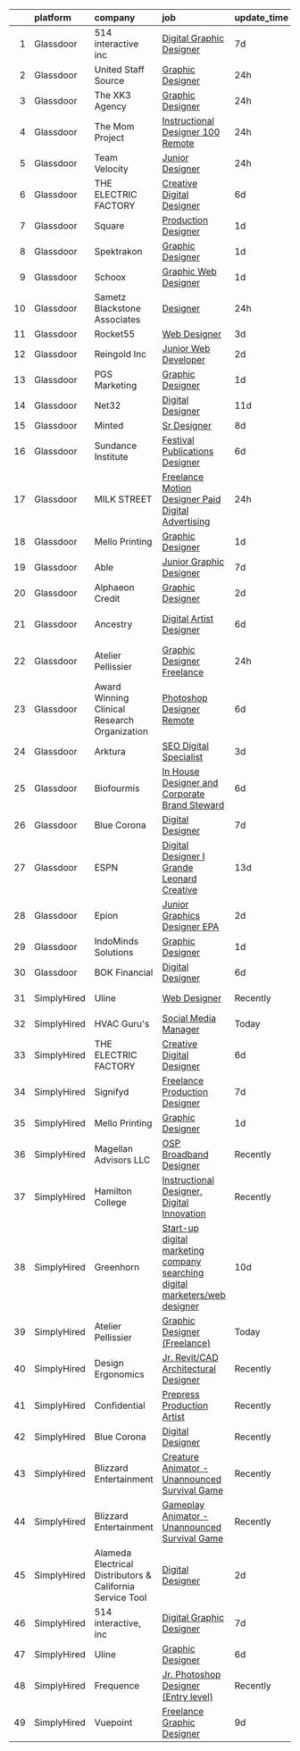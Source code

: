 

|    | platform    | company                                                   | job                                                                                                                                                                                                                                                                                                                                                                                                                                                                                                                                                                                                                                                                                                                                                                                                                                                                                                                                                        | update_time   | location             |
|---:|:------------|:----------------------------------------------------------|:-----------------------------------------------------------------------------------------------------------------------------------------------------------------------------------------------------------------------------------------------------------------------------------------------------------------------------------------------------------------------------------------------------------------------------------------------------------------------------------------------------------------------------------------------------------------------------------------------------------------------------------------------------------------------------------------------------------------------------------------------------------------------------------------------------------------------------------------------------------------------------------------------------------------------------------------------------------|:--------------|:---------------------|
|  1 | Glassdoor   | 514 interactive  inc                                      | [Digital Graphic Designer](https://www.glassdoor.com/partner/jobListing.htm?pos=108&ao=1136043&s=58&guid=000001836930f80eb67e60c7003a360b&src=GD_JOB_AD&t=SR&vt=w&ea=1&cs=1_b6038500&cb=1663917160821&jobListingId=1008143972273&jrtk=3-0-1gdkj1u1hjflk801-1gdkj1u25jc9b800-b6e87fc7b1892053-)                                                                                                                                                                                                                                                                                                                                                                                                                                                                                                                                                                                                                                                             | 7d            | Remote               |
|  2 | Glassdoor   | United Staff Source                                       | [Graphic Designer](https://www.glassdoor.com/partner/jobListing.htm?pos=110&ao=1136043&s=58&guid=000001836930f80eb67e60c7003a360b&src=GD_JOB_AD&t=SR&vt=w&ea=1&cs=1_8a8c0b58&cb=1663917160821&jobListingId=1008156991757&jrtk=3-0-1gdkj1u1hjflk801-1gdkj1u25jc9b800-40e59f1ebebe8011-)                                                                                                                                                                                                                                                                                                                                                                                                                                                                                                                                                                                                                                                                     | 24h           | Remote               |
|  3 | Glassdoor   | The XK3 Agency                                            | [Graphic Designer](https://www.glassdoor.com/partner/jobListing.htm?pos=101&ao=1110586&s=58&guid=000001836930f80eb67e60c7003a360b&src=GD_JOB_AD&t=SR&vt=w&ea=1&cs=1_a1692bfb&cb=1663917160820&jobListingId=1008157392581&cpc=8D52E76475A7E842&jrtk=3-0-1gdkj1u1hjflk801-1gdkj1u25jc9b800-2582d18d111067aa--6NYlbfkN0AS3oPsAAmCngCu4U51_2RxXyfS7TdWOFtWPOafNW52I-BHaFGjpaHgLLPT_Pj47t7DKZOu3qtlECTv6dlmnU8A5_S277PI7fFHFWxHahVpr7guItFY_tt0Bio85zKHCWDOEB2qJa5ESyXa--A-AHCMOdfeJyKWTojj2Gr2ig80pc9Tc7Kl_O84VINFSlztl5_dIP7LYBnbxS7igIAGJLhVXzf-A1cAhGO2G9z20-2LJs7XfnVGT7FXIh9xF6gml80R5RCoJLp-9e9_pIrYTj4h02nd91sbDW8a8r8YjQu--9imim_F6G7Ct3Q-wYiza_vMfn8mowoV_NMuF1Vs2hhKRDlnKWg10Z9-e4oy4lyV2Iw21DkhrT9Lo4tszU0LhSYaTmw91Qu7W79CFDe0Ul0T6AgPeXdIwpznP-jWkipQdR-2oSNFNkQoi2HorOzRuso_3_KDCS_almwWaRdbLCuwsxwKMkcww97EXLLfHp3iXUOyFE080OGcz-HV_n0QpSc2xqhDyJPWyg%3D%3D)                                                                                    | 24h           | Remote               |
|  4 | Glassdoor   | The Mom Project                                           | [Instructional Designer  100  Remote ](https://www.glassdoor.com/partner/jobListing.htm?pos=105&ao=1110586&s=58&guid=000001836930f80eb67e60c7003a360b&src=GD_JOB_AD&t=SR&vt=w&cs=1_7357b5eb&cb=1663917160820&jobListingId=1008156870620&cpc=F41FEAB56D215062&jrtk=3-0-1gdkj1u1hjflk801-1gdkj1u25jc9b800-0ca2f84c0ef8389f--6NYlbfkN0BDp_epf89aHDQhKpPegNJQ_ldQpEFZQsM9OcONMGxWx6pU56EKHF58QjVdAUvn2gVgIaLKejLuhmiI9da7BHQ6ypPoTOEUWIQq5lVHZXcgY5QIpES826PtR9k_884QkMdPTt0BnDlQz-t3s6XBeQpg-MJWw7jr9pkagCbaWJozbIEztKo25X4IthFCCMBtyoNUcXsNHXPH0ovuhQan42hDXKI3Nmix8yq1Uke7JsFB6KoWd6cOfH5o_0m28yoE6Yj0nHy_z4k-3AGkB2sYvnKeGHjL906VQpQ8w0iteQ1jQpHVGrQhg-uKHFX-jwPSE-jmBbnMzrH2EowKoaOfxohQGFYCt_zvF0Q7VZhgpEeiLiouVjyCKk7MlDPtWhrzLk9RKrdQ_Z1-St-6jkJbrpDHxlwuOehAkfsVAFOoFrd6C8fSnNFKf58en-Z11Sm8B83z-RKajD9R9TzMU50TfcsyDomPq3XcWzxlrn0jOgLSmNtUZ6K4QZyg-A3lKm9cqUV5v10QZc00bfLV5ZprLRf0y4KAoDCw68ulOcb1wGkL1-NV3mZr9DxYYug6rZtlL-LcNhbE3QbDdLLrEz5Mqa1y) | 24h           | Remote               |
|  5 | Glassdoor   | Team Velocity                                             | [Junior Designer](https://www.glassdoor.com/partner/jobListing.htm?pos=121&ao=1136043&s=58&guid=000001836930f80eb67e60c7003a360b&src=GD_JOB_AD&t=SR&vt=w&ea=1&cs=1_0498421c&cb=1663917160822&jobListingId=1008156664488&jrtk=3-0-1gdkj1u1hjflk801-1gdkj1u25jc9b800-158a96fec4a60011-)                                                                                                                                                                                                                                                                                                                                                                                                                                                                                                                                                                                                                                                                      | 24h           | Remote               |
|  6 | Glassdoor   | THE ELECTRIC FACTORY                                      | [Creative Digital Designer](https://www.glassdoor.com/partner/jobListing.htm?pos=127&ao=1136043&s=58&guid=000001836930f80eb67e60c7003a360b&src=GD_JOB_AD&t=SR&vt=w&ea=1&cs=1_3201e985&cb=1663917160823&jobListingId=1008144985660&jrtk=3-0-1gdkj1u1hjflk801-1gdkj1u25jc9b800-7dfef28c35d46596-)                                                                                                                                                                                                                                                                                                                                                                                                                                                                                                                                                                                                                                                            | 6d            | San Juan, PR         |
|  7 | Glassdoor   | Square                                                    | [Production Designer](https://www.glassdoor.com/partner/jobListing.htm?pos=118&ao=1136043&s=58&guid=000001836930f80eb67e60c7003a360b&src=GD_JOB_AD&t=SR&vt=w&ea=1&cs=1_6716b63b&cb=1663917160822&jobListingId=1008153745088&jrtk=3-0-1gdkj1u1hjflk801-1gdkj1u25jc9b800-c61d2c1fb8927aa1-)                                                                                                                                                                                                                                                                                                                                                                                                                                                                                                                                                                                                                                                                  | 1d            | Remote               |
|  8 | Glassdoor   | Spektrakon                                                | [Graphic Designer](https://www.glassdoor.com/partner/jobListing.htm?pos=122&ao=1136043&s=58&guid=000001836930f80eb67e60c7003a360b&src=GD_JOB_AD&t=SR&vt=w&ea=1&cs=1_222ac743&cb=1663917160822&jobListingId=1008153862683&jrtk=3-0-1gdkj1u1hjflk801-1gdkj1u25jc9b800-c6a598d1e84fb4d0-)                                                                                                                                                                                                                                                                                                                                                                                                                                                                                                                                                                                                                                                                     | 1d            | Remote               |
|  9 | Glassdoor   | Schoox                                                    | [Graphic   Web Designer](https://www.glassdoor.com/partner/jobListing.htm?pos=116&ao=1136043&s=58&guid=000001836930f80eb67e60c7003a360b&src=GD_JOB_AD&t=SR&vt=w&ea=1&cs=1_68db9b20&cb=1663917160821&jobListingId=1008153919843&jrtk=3-0-1gdkj1u1hjflk801-1gdkj1u25jc9b800-356f3a75b34e8bbf-)                                                                                                                                                                                                                                                                                                                                                                                                                                                                                                                                                                                                                                                               | 1d            | Remote               |
| 10 | Glassdoor   | Sametz Blackstone Associates                              | [Designer](https://www.glassdoor.com/partner/jobListing.htm?pos=128&ao=1136043&s=58&guid=000001836930f80eb67e60c7003a360b&src=GD_JOB_AD&t=SR&vt=w&cs=1_dfcdb539&cb=1663917160823&jobListingId=1008157565781&jrtk=3-0-1gdkj1u1hjflk801-1gdkj1u25jc9b800-3c35e74819641ae7-)                                                                                                                                                                                                                                                                                                                                                                                                                                                                                                                                                                                                                                                                                  | 24h           | Remote               |
| 11 | Glassdoor   | Rocket55                                                  | [Web Designer](https://www.glassdoor.com/partner/jobListing.htm?pos=115&ao=1136043&s=58&guid=000001836930f80eb67e60c7003a360b&src=GD_JOB_AD&t=SR&vt=w&ea=1&cs=1_b3f7849c&cb=1663917160821&jobListingId=1008149616438&jrtk=3-0-1gdkj1u1hjflk801-1gdkj1u25jc9b800-a675e63e0f3e88f2-)                                                                                                                                                                                                                                                                                                                                                                                                                                                                                                                                                                                                                                                                         | 3d            | Remote               |
| 12 | Glassdoor   | Reingold Inc                                              | [Junior Web Developer](https://www.glassdoor.com/partner/jobListing.htm?pos=112&ao=1136043&s=58&guid=000001836930f80eb67e60c7003a360b&src=GD_JOB_AD&t=SR&vt=w&ea=1&cs=1_96486dad&cb=1663917160821&jobListingId=1008151861362&jrtk=3-0-1gdkj1u1hjflk801-1gdkj1u25jc9b800-a3bd1a594d1265e2-)                                                                                                                                                                                                                                                                                                                                                                                                                                                                                                                                                                                                                                                                 | 2d            | Remote               |
| 13 | Glassdoor   | PGS Marketing                                             | [Graphic Designer](https://www.glassdoor.com/partner/jobListing.htm?pos=104&ao=1110586&s=58&guid=000001836930f80eb67e60c7003a360b&src=GD_JOB_AD&t=SR&vt=w&ea=1&cs=1_36902c73&cb=1663917160820&jobListingId=1008153340978&cpc=FB7E4A1762AE5BEC&jrtk=3-0-1gdkj1u1hjflk801-1gdkj1u25jc9b800-658846f38987403a--6NYlbfkN0DOqKmcrC6nnK17JYOu2Ajfb01CEpFVLT3Enm1CNd-NNNBu9UXh1M3IBj7E7Th6zlge2ob0N2lcrE_OOvSVmKDRAgk5imCRLjaA75_E-VqDjGuRg6cfiyUbeuwGYvFsB7DlPoG5LkbcLDvQ_Xc8W6aoYiFHep9rUOnT_w6acw60r4qBTYaBUY08EQmdHFnEgWujDWMzFt91LPH8QOcJSgJGAo9iGtUviUg07JUMpCMgaX9ODjf2SNRk34DctWwyTVha7EGzBx7lBN9I13gdsGWdqLNnWnutxAPy-2p6Hkn5JzChambb1tWVpK5cNLxJlji7ZAepPCyFjnMRjrJWguXOJo-JOwK0yjlb9NwaACk-3LghlCydIbmEckDwiKj9htM7cPwMXWYMqlGYBNpYBeKt6NARgfrAo5abLNnqc-k3CcdSWetjszhKSGe49kcC1PguyTyafAVNWGn3VNugBgOBFRSAq-1e2eglosPMEI76DuFvZi2xltKSsIMux4AqFS4A-Te8C_FXVQ%3D%3D)                                                                                    | 1d            | Remote               |
| 14 | Glassdoor   | Net32                                                     | [Digital Designer](https://www.glassdoor.com/partner/jobListing.htm?pos=125&ao=1136043&s=58&guid=000001836930f80eb67e60c7003a360b&src=GD_JOB_AD&t=SR&vt=w&cs=1_5553c35e&cb=1663917160823&jobListingId=1008132834731&jrtk=3-0-1gdkj1u1hjflk801-1gdkj1u25jc9b800-632b496527fd2dfe-)                                                                                                                                                                                                                                                                                                                                                                                                                                                                                                                                                                                                                                                                          | 11d           | Remote               |
| 15 | Glassdoor   | Minted                                                    | [Sr  Designer](https://www.glassdoor.com/partner/jobListing.htm?pos=119&ao=1136043&s=58&guid=000001836930f80eb67e60c7003a360b&src=GD_JOB_AD&t=SR&vt=w&ea=1&cs=1_35c112da&cb=1663917160822&jobListingId=1008141246954&jrtk=3-0-1gdkj1u1hjflk801-1gdkj1u25jc9b800-9e2a5c997f70ff55-)                                                                                                                                                                                                                                                                                                                                                                                                                                                                                                                                                                                                                                                                         | 8d            | Remote               |
| 16 | Glassdoor   | Sundance Institute                                        | [Festival Publications Designer](https://www.glassdoor.com/partner/jobListing.htm?pos=111&ao=1136043&s=58&guid=000001836930f80eb67e60c7003a360b&src=GD_JOB_AD&t=SR&vt=w&cs=1_fabbfdb8&cb=1663917160821&jobListingId=1008145400669&jrtk=3-0-1gdkj1u1hjflk801-1gdkj1u25jc9b800-226dda55bbb4f1bc-)                                                                                                                                                                                                                                                                                                                                                                                                                                                                                                                                                                                                                                                            | 6d            | Remote               |
| 17 | Glassdoor   | MILK STREET                                               | [Freelance Motion Designer   Paid Digital Advertising](https://www.glassdoor.com/partner/jobListing.htm?pos=106&ao=1136043&s=58&guid=000001836930f80eb67e60c7003a360b&src=GD_JOB_AD&t=SR&vt=w&ea=1&cs=1_4b5b00e1&cb=1663917160820&jobListingId=1008157028595&jrtk=3-0-1gdkj1u1hjflk801-1gdkj1u25jc9b800-220a59a81a442a5d-)                                                                                                                                                                                                                                                                                                                                                                                                                                                                                                                                                                                                                                 | 24h           | Remote               |
| 18 | Glassdoor   | Mello Printing                                            | [Graphic Designer](https://www.glassdoor.com/partner/jobListing.htm?pos=113&ao=1136043&s=58&guid=000001836930f80eb67e60c7003a360b&src=GD_JOB_AD&t=SR&vt=w&ea=1&cs=1_5f50d9cc&cb=1663917160821&jobListingId=1008154287181&jrtk=3-0-1gdkj1u1hjflk801-1gdkj1u25jc9b800-dc7f0fc16ce5dd56-)                                                                                                                                                                                                                                                                                                                                                                                                                                                                                                                                                                                                                                                                     | 1d            | Remote               |
| 19 | Glassdoor   | Able                                                      | [Junior Graphic Designer](https://www.glassdoor.com/partner/jobListing.htm?pos=130&ao=1136043&s=58&guid=000001836930f80eb67e60c7003a360b&src=GD_JOB_AD&t=SR&vt=w&ea=1&cs=1_7342961b&cb=1663917160823&jobListingId=1008142587933&jrtk=3-0-1gdkj1u1hjflk801-1gdkj1u25jc9b800-880641bb0461eac5-)                                                                                                                                                                                                                                                                                                                                                                                                                                                                                                                                                                                                                                                              | 7d            | Remote               |
| 20 | Glassdoor   | Alphaeon Credit                                           | [Graphic Designer](https://www.glassdoor.com/partner/jobListing.htm?pos=103&ao=1110586&s=58&guid=000001836930f80eb67e60c7003a360b&src=GD_JOB_AD&t=SR&vt=w&ea=1&cs=1_138d8464&cb=1663917160820&jobListingId=1008151102778&cpc=FB7E4A1762AE5BEC&jrtk=3-0-1gdkj1u1hjflk801-1gdkj1u25jc9b800-abcd5ecee57e47db--6NYlbfkN0BnrYInERJ5Dx43upzuCJT-nQFJR1QZO1CzI9s0vUeUfJZWnSVwM6sTMepdAUS1r-9wI9vl2Ek6oP4dSSjjvie65ySAeIg1e3HzzAQLY8ZWgdJ6a5iEeQCfPiomXysthzUx8llpKf_VXs7LF-k3ViVgUgdRJd4MlhboPWphQFXeypCOREIRtirE0vFZV2gl14nQqt3_KJbETod5W-PKaEeyvyOdvom_vEwcfRZxQ3J6zoZpJb-mIa0I1d07gBVVk5x2VMZAgE1jRVemck7y8kWCB0QgqAmchAtEGev6U0_gZ5CCzorLhwdOlOkZ3ZioE9Y_ROKQtpifP2EnWx-7Uw_0ExLxhz8IbBxTqKzfcUKXyZ1nrqcrIY-UvOhZaKJqyXloJtqB2_QQcrrsTiUj2GItSrn_NjlfJ3eM7xRIi-_HlfH1bBTJnuJeLAgi-nfMVcUmCdk-PoV8w2psQb41kg_DneltRjcqyDsbDWCXoVebF9aCOpswUEUVf2R8ipnqaMY%3D)                                                                                                  | 2d            | Remote               |
| 21 | Glassdoor   | Ancestry                                                  | [Digital Artist Designer](https://www.glassdoor.com/partner/jobListing.htm?pos=120&ao=1136043&s=58&guid=000001836930f80eb67e60c7003a360b&src=GD_JOB_AD&t=SR&vt=w&cs=1_b4aa368b&cb=1663917160822&jobListingId=1008145239707&jrtk=3-0-1gdkj1u1hjflk801-1gdkj1u25jc9b800-0c4b7523b9287e77-)                                                                                                                                                                                                                                                                                                                                                                                                                                                                                                                                                                                                                                                                   | 6d            | San Francisco, CA    |
| 22 | Glassdoor   | Atelier Pellissier                                        | [Graphic Designer  Freelance ](https://www.glassdoor.com/partner/jobListing.htm?pos=107&ao=1136043&s=58&guid=000001836930f80eb67e60c7003a360b&src=GD_JOB_AD&t=SR&vt=w&ea=1&cs=1_8599a500&cb=1663917160820&jobListingId=1008156166478&jrtk=3-0-1gdkj1u1hjflk801-1gdkj1u25jc9b800-2eda4a5cce5badc7-)                                                                                                                                                                                                                                                                                                                                                                                                                                                                                                                                                                                                                                                         | 24h           | Remote               |
| 23 | Glassdoor   | Award Winning Clinical Research Organization              | [Photoshop Designer   Remote](https://www.glassdoor.com/partner/jobListing.htm?pos=102&ao=1110586&s=58&guid=000001836930f80eb67e60c7003a360b&src=GD_JOB_AD&t=SR&vt=w&ea=1&cs=1_f2cdd4dd&cb=1663917160820&jobListingId=1008144475055&cpc=E773D000C9BC26FA&jrtk=3-0-1gdkj1u1hjflk801-1gdkj1u25jc9b800-408acba2c8c62e7a--6NYlbfkN0AFCFO55fpwWo6oa9JKI3JcI2oWVPcccBj9Y6s5O2226Dvh15T1RmiKUF6Bkk2Tk4Z7BPQqCa54-e064Id8IzH-IWzj5_pJAzwqp1oR83P9plMbnmddAKZul6IIHzOn2_DJQREza9zEew-mX-MVDNw2Oq34c8u_ibHHSjmigu81FZv_cOnB6PCrwTPxMudVulVR2sp1p2h8Rtcbi_46LmHbbi2jexjZaNOhAljC3LdTUJKLJLFpoZYAWDM-luuk5YM8FwZ_dJzSSYkKg_1kOirESl0eyM1VR44xXzynOcfyiRfOXOLMyvKI8DPikvhVGjVrifeqT8xd0bbLBg8UaYvjrLckhXWlNvNqq8bpAmOvtcZMAlkjb0oVJgUlQ3Eqq8kg1iGWhsa93K24Ls0Xn5dOzz4EsIVxS6QL9Y7ldJM0Xzhu_1hjRaYoQ_29wK7TcdeZXh0zSHGiYoJBL4weze_4WukNE0vt_EOlmGIMrVmVCN1UUKsfUHUCw3TeoNU4UK02p3C8NgfgfRz3L-b4Y3zO)                                                                     | 6d            | Remote               |
| 24 | Glassdoor   | Arktura                                                   | [SEO   Digital Specialist](https://www.glassdoor.com/partner/jobListing.htm?pos=129&ao=1136043&s=58&guid=000001836930f80eb67e60c7003a360b&src=GD_JOB_AD&t=SR&vt=w&ea=1&cs=1_a283814c&cb=1663917160823&jobListingId=1008150054779&jrtk=3-0-1gdkj1u1hjflk801-1gdkj1u25jc9b800-067a93774c1c6c1f-)                                                                                                                                                                                                                                                                                                                                                                                                                                                                                                                                                                                                                                                             | 3d            | Remote               |
| 25 | Glassdoor   | Biofourmis                                                | [In House Designer and Corporate Brand Steward](https://www.glassdoor.com/partner/jobListing.htm?pos=123&ao=1136043&s=58&guid=000001836930f80eb67e60c7003a360b&src=GD_JOB_AD&t=SR&vt=w&ea=1&cs=1_75b40f9f&cb=1663917160822&jobListingId=1008145224436&jrtk=3-0-1gdkj1u1hjflk801-1gdkj1u25jc9b800-2e476ff989e9cac6-)                                                                                                                                                                                                                                                                                                                                                                                                                                                                                                                                                                                                                                        | 6d            | Boston, MA           |
| 26 | Glassdoor   | Blue Corona                                               | [Digital Designer](https://www.glassdoor.com/partner/jobListing.htm?pos=117&ao=1136043&s=58&guid=000001836930f80eb67e60c7003a360b&src=GD_JOB_AD&t=SR&vt=w&cs=1_cb847c9f&cb=1663917160822&jobListingId=1008143235395&jrtk=3-0-1gdkj1u1hjflk801-1gdkj1u25jc9b800-34e1cb5eb20a1786-)                                                                                                                                                                                                                                                                                                                                                                                                                                                                                                                                                                                                                                                                          | 7d            | Remote               |
| 27 | Glassdoor   | ESPN                                                      | [Digital Designer I  Grande   Leonard Creative](https://www.glassdoor.com/partner/jobListing.htm?pos=109&ao=1136043&s=58&guid=000001836930f80eb67e60c7003a360b&src=GD_JOB_AD&t=SR&vt=w&cs=1_44eab780&cb=1663917160821&jobListingId=1008128862536&jrtk=3-0-1gdkj1u1hjflk801-1gdkj1u25jc9b800-495a1a0267fe5dca-)                                                                                                                                                                                                                                                                                                                                                                                                                                                                                                                                                                                                                                             | 13d           | New York, NY         |
| 28 | Glassdoor   | Epion                                                     | [Junior Graphics Designer   EPA](https://www.glassdoor.com/partner/jobListing.htm?pos=114&ao=1136043&s=58&guid=000001836930f80eb67e60c7003a360b&src=GD_JOB_AD&t=SR&vt=w&ea=1&cs=1_4e2d65d9&cb=1663917160821&jobListingId=1008151556127&jrtk=3-0-1gdkj1u1hjflk801-1gdkj1u25jc9b800-514c94be094b6f47-)                                                                                                                                                                                                                                                                                                                                                                                                                                                                                                                                                                                                                                                       | 2d            | Remote               |
| 29 | Glassdoor   | IndoMinds Solutions                                       | [Graphic Designer](https://www.glassdoor.com/partner/jobListing.htm?pos=124&ao=1136043&s=58&guid=000001836930f80eb67e60c7003a360b&src=GD_JOB_AD&t=SR&vt=w&ea=1&cs=1_3645803d&cb=1663917160823&jobListingId=1008153876247&jrtk=3-0-1gdkj1u1hjflk801-1gdkj1u25jc9b800-c83199a7a5ffeb7b-)                                                                                                                                                                                                                                                                                                                                                                                                                                                                                                                                                                                                                                                                     | 1d            | Remote               |
| 30 | Glassdoor   | BOK Financial                                             | [Digital Designer](https://www.glassdoor.com/partner/jobListing.htm?pos=126&ao=1136043&s=58&guid=000001836930f80eb67e60c7003a360b&src=GD_JOB_AD&t=SR&vt=w&cs=1_b8de631b&cb=1663917160823&jobListingId=1008145461882&jrtk=3-0-1gdkj1u1hjflk801-1gdkj1u25jc9b800-75c73bd16ccb569b-)                                                                                                                                                                                                                                                                                                                                                                                                                                                                                                                                                                                                                                                                          | 6d            | Denver, CO           |
| 31 | SimplyHired | Uline                                                     | [Web Designer](https://www.simplyhired.com/job/kI5kUAq-InikRw-9L7E4f0451pjqb3sKTzg2rEtjPg4g-FlQB3FIdQ?q=digital+designer)                                                                                                                                                                                                                                                                                                                                                                                                                                                                                                                                                                                                                                                                                                                                                                                                                                  | Recently      | Pleasant Prairie, WI |
| 32 | SimplyHired | HVAC Guru's                                               | [Social Media Manager](https://www.simplyhired.com/job/HpmApiFatdfTUcCZ81D7im-O_Z4oidhgpHFjzDKT30oFdGL1mGrNww?q=digital+designer)                                                                                                                                                                                                                                                                                                                                                                                                                                                                                                                                                                                                                                                                                                                                                                                                                          | Today         | San Jose, CA         |
| 33 | SimplyHired | THE ELECTRIC FACTORY                                      | [Creative Digital Designer](https://www.simplyhired.com/job/_qfg-2IA3Q13qOD6BwuDS0tMadC_Yfjxfb6im7NtaZyVtU3O2HtLDg?q=digital+designer)                                                                                                                                                                                                                                                                                                                                                                                                                                                                                                                                                                                                                                                                                                                                                                                                                     | 6d            | San Juan, PR         |
| 34 | SimplyHired | Signifyd                                                  | [Freelance Production Designer](https://www.simplyhired.com/job/vgmr-cvmHhVCN9FXDJM16mu7h2-pTGjc6nl5ywawza1TpJ6xvj0Mdw?q=digital+designer)                                                                                                                                                                                                                                                                                                                                                                                                                                                                                                                                                                                                                                                                                                                                                                                                                 | 7d            | San Jose, CA         |
| 35 | SimplyHired | Mello Printing                                            | [Graphic Designer](https://www.simplyhired.com/job/KrXd-LAfA29ONY-F-0p8LNwyKuo-WBaxYbfe5NNACQv0iuqvK_wkiA?q=digital+designer)                                                                                                                                                                                                                                                                                                                                                                                                                                                                                                                                                                                                                                                                                                                                                                                                                              | 1d            | Remote               |
| 36 | SimplyHired | Magellan Advisors LLC                                     | [OSP Broadband Designer](https://www.simplyhired.com/job/ciuxo51gbko7GffD52DKo4UpAg6AQGeZqyURjzVjvA0YPEL1oa4Oqg?q=digital+designer)                                                                                                                                                                                                                                                                                                                                                                                                                                                                                                                                                                                                                                                                                                                                                                                                                        | Recently      | Kansas City, MO      |
| 37 | SimplyHired | Hamilton College                                          | [Instructional Designer, Digital Innovation](https://www.simplyhired.com/job/SV3mnkzyUxhCw4Zpu0HMuVXoWRq9UQrv6Bkii-9mVkENNR5zCCFKwQ?q=digital+designer)                                                                                                                                                                                                                                                                                                                                                                                                                                                                                                                                                                                                                                                                                                                                                                                                    | Recently      | Clinton, NY          |
| 38 | SimplyHired | Greenhorn                                                 | [Start-up digital marketing company searching digital marketers/web designer](https://www.simplyhired.com/job/647DkAhzw-5rDA82U4tZn6r0xJeeEkhHPUf_0TNuk1dKRxgFoEFYzw?q=digital+designer)                                                                                                                                                                                                                                                                                                                                                                                                                                                                                                                                                                                                                                                                                                                                                                   | 10d           | Toms River, NJ       |
| 39 | SimplyHired | Atelier Pellissier                                        | [Graphic Designer (Freelance)](https://www.simplyhired.com/job/VDGqlu4okDDOF725pu-Rn6hHdWaBnCw8iSbcfWVO-GLZf1YNlZVawA?q=digital+designer)                                                                                                                                                                                                                                                                                                                                                                                                                                                                                                                                                                                                                                                                                                                                                                                                                  | Today         | Remote               |
| 40 | SimplyHired | Design Ergonomics                                         | [Jr. Revit/CAD Architectural Designer](https://www.simplyhired.com/job/vALSwbc074iJ6CuqZVpoNo7oxSbm0chbGHQEoIWHTRW4m4zjbnB2iA?q=digital+designer)                                                                                                                                                                                                                                                                                                                                                                                                                                                                                                                                                                                                                                                                                                                                                                                                          | Recently      | Fall River, MA       |
| 41 | SimplyHired | Confidential                                              | [Prepress Production Artist](https://www.simplyhired.com/job/GD9D5h1Poc3SnRINij-RSPcicEYbTI85yWISZ4MjjlymT0FXUCbhtQ?q=digital+designer)                                                                                                                                                                                                                                                                                                                                                                                                                                                                                                                                                                                                                                                                                                                                                                                                                    | Recently      | Monee, IL            |
| 42 | SimplyHired | Blue Corona                                               | [Digital Designer](https://www.simplyhired.com/job/yXyr6q4XXB5Kk9ditt865znO3xw1rfy9yb0zvf3dy9n23AJMymnEcw?q=digital+designer)                                                                                                                                                                                                                                                                                                                                                                                                                                                                                                                                                                                                                                                                                                                                                                                                                              | Recently      | Remote               |
| 43 | SimplyHired | Blizzard Entertainment                                    | [Creature Animator - Unannounced Survival Game](https://www.simplyhired.com/job/bP60mF4QsWv8e9YnabKk3lz3vFb9Two6Mbjdk2st9aGDSwXr2sX9ZA?q=digital+designer)                                                                                                                                                                                                                                                                                                                                                                                                                                                                                                                                                                                                                                                                                                                                                                                                 | Recently      | Irvine, CA           |
| 44 | SimplyHired | Blizzard Entertainment                                    | [Gameplay Animator - Unannounced Survival Game](https://www.simplyhired.com/job/PggErklyHNHZkXkxve2rvIMFVTykfKoIT-PFlFWtm1SJRzCfpLYgxg?q=digital+designer)                                                                                                                                                                                                                                                                                                                                                                                                                                                                                                                                                                                                                                                                                                                                                                                                 | Recently      | Irvine, CA           |
| 45 | SimplyHired | Alameda Electrical Distributors & California Service Tool | [Digital Designer](https://www.simplyhired.com/job/FX0NOBDjiyZV2R0apAWsFPltoojgDcZe-KmI_tNyUA5k3QU6xsvkIw?q=digital+designer)                                                                                                                                                                                                                                                                                                                                                                                                                                                                                                                                                                                                                                                                                                                                                                                                                              | 2d            | Hayward, CA          |
| 46 | SimplyHired | 514 interactive, inc                                      | [Digital Graphic Designer](https://www.simplyhired.com/job/L6W90yn2C2Syx0AppZs_9n-2ORQOqBa-mHpz5PA6eSPrxHeHV31r5Q?q=digital+designer)                                                                                                                                                                                                                                                                                                                                                                                                                                                                                                                                                                                                                                                                                                                                                                                                                      | 7d            | Remote               |
| 47 | SimplyHired | Uline                                                     | [Graphic Designer](https://www.simplyhired.com/job/46N5l14CuRiqA_4oCvzB9u22DthESjVHvnctm1HZAiT-F7Jub7yLwg?q=digital+designer)                                                                                                                                                                                                                                                                                                                                                                                                                                                                                                                                                                                                                                                                                                                                                                                                                              | 6d            | Pleasant Prairie, WI |
| 48 | SimplyHired | Frequence                                                 | [Jr. Photoshop Designer (Entry level)](https://www.simplyhired.com/job/dk_2wWts5Sho9ibIYPoY7yDcDBCvZR4xtjSSYdJQghKdq9mlVvhh-w?q=digital+designer)                                                                                                                                                                                                                                                                                                                                                                                                                                                                                                                                                                                                                                                                                                                                                                                                          | Recently      | Remote               |
| 49 | SimplyHired | Vuepoint                                                  | [Freelance Graphic Designer](https://www.simplyhired.com/job/LTDUZ92h_9BuJYhsx0MCIQBWaT6mYZiP9naF3-jRaULtTUqGi3a85Q?q=digital+designer)                                                                                                                                                                                                                                                                                                                                                                                                                                                                                                                                                                                                                                                                                                                                                                                                                    | 9d            | Remote               |